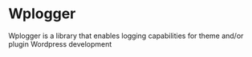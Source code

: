 # Wplogger

Wplogger is a library that enables logging capabilities for theme and/or plugin Wordpress development
